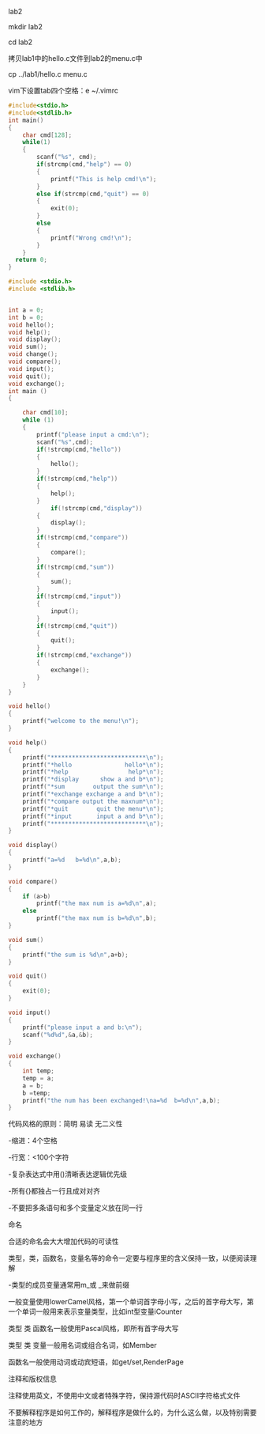 lab2

mkdir lab2

cd lab2

拷贝lab1中的hello.c文件到lab2的menu.c中

cp ../lab1/hello.c menu.c



vim下设置tab四个空格：e ~/.vimrc





```C
#include<stdio.h>
#include<stdlib.h>
int main()
{
    char cmd[128];
    while(1)
    {
        scanf("%s", cmd);
        if(strcmp(cmd,"help") == 0)
        {
            printf("This is help cmd!\n");
        }
        else if(strcmp(cmd,"quit") == 0)
        {
            exit(0);
        }
        else
        {
            printf("Wrong cmd!\n");
        }
    }
  return 0;
}

```

```C
#include <stdio.h>
#include <stdlib.h>


int a = 0;
int b = 0;
void hello();
void help();
void display();
void sum();
void change();
void compare();
void input();
void quit();
void exchange();
int main ()
{

    char cmd[10];
    while (1)
    {
        printf("please input a cmd:\n");
        scanf("%s",cmd);
        if(!strcmp(cmd,"hello"))
        {
            hello();
        }
        if(!strcmp(cmd,"help"))
        {
            help();
        }
            if(!strcmp(cmd,"display"))
        {
            display();
        }
        if(!strcmp(cmd,"compare"))
        {
            compare();
        }
        if(!strcmp(cmd,"sum"))
        {
            sum();
        }
        if(!strcmp(cmd,"input"))
        {
            input();
        }
        if(!strcmp(cmd,"quit"))
        {
            quit();
        }
        if(!strcmp(cmd,"exchange"))
        {
            exchange();
        }
    }
}

void hello()
{
    printf("welcome to the menu!\n");
}

void help()
{
    printf("***************************\n");
    printf("*hello               hello*\n");
    printf("*help                 help*\n");
    printf("*display      show a and b*\n");
    printf("*sum        output the sum*\n");
    printf("*exchange exchange a and b*\n");
    printf("*compare output the maxnum*\n");
    printf("*quit        quit the menu*\n");
    printf("*input       input a and b*\n");
    printf("***************************\n");
}

void display()
{
    printf("a=%d   b=%d\n",a,b);
}

void compare()
{
    if (a>b)
        printf("the max num is a=%d\n",a);
    else
        printf("the max num is b=%d\n",b);
}

void sum()
{
    printf("the sum is %d\n",a+b);
}

void quit()
{
    exit(0);
}

void input()
{
    printf("please input a and b:\n");
    scanf("%d%d",&a,&b);
}

void exchange()
{
    int temp;
    temp = a;
    a = b;
    b =temp;
    printf("the num has been exchanged!\na=%d  b=%d\n",a,b);
}
```





代码风格的原则：简明 易读 无二义性

-缩进：4个空格

-行宽：<100个字符

-复杂表达式中用()清晰表达逻辑优先级

-所有{}都独占一行且成对对齐

-不要把多条语句和多个变量定义放在同一行



命名

合适的命名会大大增加代码的可读性

类型，类，函数名，变量名等的命令一定要与程序里的含义保持一致，以便阅读理解

-类型的成员变量通常用m_或 _来做前缀

一般变量使用lowerCamel风格，第一个单词首字母小写，之后的首字母大写，第一个单词一般用来表示变量类型，比如int型变量iCounter

类型 类 函数名一般使用Pascal风格，即所有首字母大写

类型 类 变量一般用名词或组合名词，如Member

函数名一般使用动词或动宾短语，如get/set,RenderPage



注释和版权信息

注释使用英文，不使用中文或者特殊字符，保持源代码时ASCII字符格式文件

不要解释程序是如何工作的，解释程序是做什么的，为什么这么做，以及特别需要注意的地方

